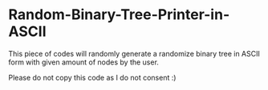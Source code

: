 # Random-Binary-Tree-Printer-in-ASCII


This piece of codes will randomly generate a randomize binary tree in ASCII form with given amount of nodes by the user.

Please do not copy this code as I do not consent :)
